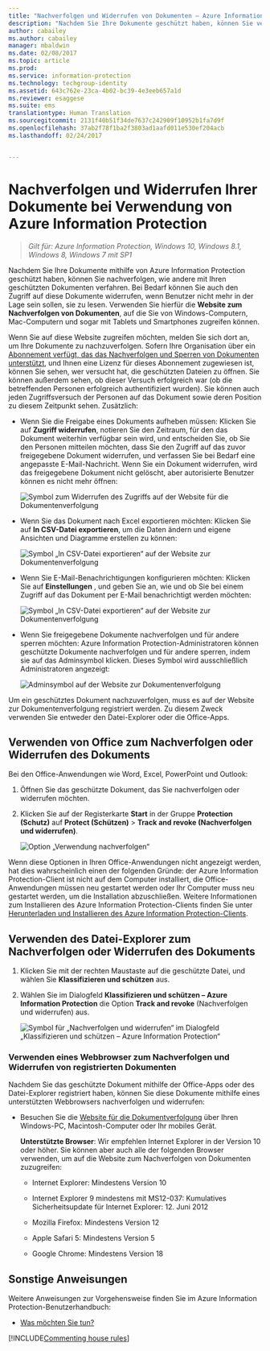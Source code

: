 ```yaml
---
title: "Nachverfolgen und Widerrufen von Dokumenten – Azure Information Protection"
description: "Nachdem Sie Ihre Dokumente geschützt haben, können Sie verfolgen, wie sie von Benutzern verwendet werden. Bei Bedarf können Sie auch den Zugriff auf diese Dokumente widerrufen, wenn Benutzer nicht mehr in der Lage sein sollen, sie zu lesen."
author: cabailey
ms.author: cabailey
manager: mbaldwin
ms.date: 02/08/2017
ms.topic: article
ms.prod: 
ms.service: information-protection
ms.technology: techgroup-identity
ms.assetid: 643c762e-23ca-4b02-bc39-4e3eeb657a1d
ms.reviewer: esaggese
ms.suite: ems
translationtype: Human Translation
ms.sourcegitcommit: 2131f40b51f34de7637c242909f10952b1fa7d9f
ms.openlocfilehash: 37ab2f78f1ba2f3803ad1aafd011e530ef204acb
ms.lasthandoff: 02/24/2017


---
```


# <a name="track-and-revoke-your-documents-when-you-use-azure-information-protection"></a>Nachverfolgen und Widerrufen Ihrer Dokumente bei Verwendung von Azure Information Protection

>*Gilt für: Azure Information Protection, Windows 10, Windows 8.1, Windows 8, Windows 7 mit SP1*

Nachdem Sie Ihre Dokumente mithilfe von Azure Information Protection geschützt haben, können Sie nachverfolgen, wie andere mit Ihren geschützten Dokumenten verfahren. Bei Bedarf können Sie auch den Zugriff auf diese Dokumente widerrufen, wenn Benutzer nicht mehr in der Lage sein sollen, sie zu lesen. Verwenden Sie hierfür die **Website zum Nachverfolgen von Dokumenten**, auf die Sie von Windows-Computern, Mac-Computern und sogar mit Tablets und Smartphones zugreifen können.

Wenn Sie auf diese Website zugreifen möchten, melden Sie sich dort an, um Ihre Dokumente zu nachzuverfolgen. Sofern Ihre Organisation über ein [Abonnement verfügt, das das Nachverfolgen und Sperren von Dokumenten unterstützt](https://www.microsoft.com/en-us/cloud-platform/azure-information-protection-features), und Ihnen eine Lizenz für dieses Abonnement zugewiesen ist, können Sie sehen, wer versucht hat, die geschützten Dateien zu öffnen. Sie können außerdem sehen, ob dieser Versuch erfolgreich war (ob die betreffenden Personen erfolgreich authentifiziert wurden). Sie können auch jeden Zugriffsversuch der Personen auf das Dokument sowie deren Position zu diesem Zeitpunkt sehen. Zusätzlich:

-   Wenn Sie die Freigabe eines Dokuments aufheben müssen: Klicken Sie auf **Zugriff widerrufen**, notieren Sie den Zeitraum, für den das Dokument weiterhin verfügbar sein wird, und entscheiden Sie, ob Sie den Personen mitteilen möchten, dass Sie den Zugriff auf das zuvor freigegebene Dokument widerrufen, und verfassen Sie bei Bedarf eine angepasste E-Mail-Nachricht. Wenn Sie ein Dokument widerrufen, wird das freigegebene Dokument nicht gelöscht, aber autorisierte Benutzer können es nicht mehr öffnen:
    
    ![Symbol zum Widerrufen des Zugriffs auf der Website für die Dokumentenverfolgung](../media/tracking-site-revoke-access-icon.png)

-   Wenn Sie das Dokument nach Excel exportieren möchten: Klicken Sie auf **In CSV-Datei exportieren**, um die Daten ändern und eigene Ansichten und Diagramme erstellen zu können:
    
    ![Symbol „In CSV-Datei exportieren“ auf der Website zur Dokumentenverfolgung](../media/tracking-site-export-icon.png)

-   Wenn Sie E-Mail-Benachrichtigungen konfigurieren möchten: Klicken Sie auf **Einstellungen** , und geben Sie an, wie und ob Sie bei einem Zugriff auf das Dokument per E-Mail benachrichtigt werden möchten:
    
    ![Symbol „In CSV-Datei exportieren“ auf der Website zur Dokumentenverfolgung](../media/tracking-site-settings-email.png)

- Wenn Sie freigegebene Dokumente nachverfolgen und für andere sperren möchten: Azure Information Protection-Administratoren können geschützte Dokumente nachverfolgen und für andere sperren, indem sie auf das Adminsymbol klicken. Dieses Symbol wird ausschließlich Administratoren angezeigt:
    
    ![Adminsymbol auf der Website zur Dokumentenverfolgung](../media/tracking-site-admin-icon.png)

Um ein geschütztes Dokument nachzuverfolgen, muss es auf der Website zur Dokumentenverfolgung registriert werden. Zu diesem Zweck verwenden Sie entweder den Datei-Explorer oder die Office-Apps.

## <a name="using-office-to-track-or-revoke-the-document"></a>Verwenden von Office zum Nachverfolgen oder Widerrufen des Dokuments

Bei den Office-Anwendungen wie Word, Excel, PowerPoint und Outlook: 

1. Öffnen Sie das geschützte Dokument, das Sie nachverfolgen oder widerrufen möchten.

2. Klicken Sie auf der Registerkarte **Start** in der Gruppe **Protection (Schutz)** auf **Protect (Schützen)** > **Track and revoke (Nachverfolgen und widerrufen)**.

    ![Option „Verwendung nachverfolgen“](../media/track-usage-callout.png)

Wenn diese Optionen in Ihren Office-Anwendungen nicht angezeigt werden, hat dies wahrscheinlich einen der folgenden Gründe: der Azure Information Protection-Client ist nicht auf dem Computer installiert, die Office-Anwendungen müssen neu gestartet werden oder Ihr Computer muss neu gestartet werden, um die Installation abzuschließen. Weitere Informationen zum Installieren des Azure Information Protection-Clients finden Sie unter [Herunterladen und Installieren des Azure Information Protection-Clients](install-client-app.md).

## <a name="using-file-explorer-to-track-or-revoke-the-document"></a>Verwenden des Datei-Explorer zum Nachverfolgen oder Widerrufen des Dokuments

1. Klicken Sie mit der rechten Maustaste auf die geschützte Datei, und wählen Sie **Klassifizieren und schützen** aus.

2. Wählen Sie im Dialogfeld **Klassifizieren und schützen – Azure Information Protection** die Option **Track and revoke** (Nachverfolgen und widerrufen) aus.

    ![Symbol für „Nachverfolgen und widerrufen“ im Dialogfeld „Klassifizieren und schützen – Azure Information Protection“](../media/track-and-revoke.png)


### <a name="using-a-web-browser-track-and-revoke-documents-that-you-have-registered"></a>Verwenden eines Webbrowser zum Nachverfolgen und Widerrufen von registrierten Dokumenten

Nachdem Sie das geschützte Dokument mithilfe der Office-Apps oder des Datei-Explorer registriert haben, können Sie diese Dokumente mithilfe eines unterstützten Webbrowsers nachverfolgen und widerrufen:

- Besuchen Sie die [Website für die Dokumentverfolgung](https://go.microsoft.com/fwlink/?LinkId=529562) über Ihren Windows-PC, Macintosh-Computer oder Ihr mobiles Gerät.

    **Unterstützte Browser**: Wir empfehlen Internet Explorer in der Version 10 oder höher. Sie können aber auch alle der folgenden Browser verwenden, um auf die Website zum Nachverfolgen von Dokumenten zuzugreifen:

    -   Internet Explorer: Mindestens Version 10

    -   Internet Explorer 9 mindestens mit MS12-037: Kumulatives Sicherheitsupdate für Internet Explorer: 12. Juni 2012

    -   Mozilla Firefox: Mindestens Version 12

    -   Apple Safari 5: Mindestens Version 5

    -   Google Chrome: Mindestens Version 18


## <a name="other-instructions"></a>Sonstige Anweisungen
Weitere Anweisungen zur Vorgehensweise finden Sie im Azure Information Protection-Benutzerhandbuch:

- [Was möchten Sie tun?](client-user-guide.md#what-do-you-want-to-do)

[!INCLUDE[Commenting house rules](../includes/houserules.md)]
